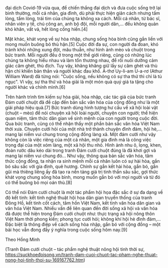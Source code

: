 đại dịch Covid-19 vừa qua, để chiến thắng đại dịch và đưa cuộc sống trở lại bình thường, mỗi cá nhân, gia đình, dù phải thực hiện giãn cách nhưng tấm lòng, tấm lòng, trái tim của chúng ta không xa cách. Mỗi cá nhân, từ bác sĩ, nhân viên y tế, chú công an, anh bộ đội, mỗi người dân,... đều không quản khó khăn, vất vả, hết lòng cống hiến.[4]

Mặt khác, khát vọng về sự hòa nhập, chung sống hòa bình cũng gắn liền với mong muốn buông bỏ thù hận.[5] Cuộc đời đa sự, con người đa đoan, khó tránh khỏi những xung đột, mâu thuẫn, như hình ảnh mèo và chuột trong bức tranh. Mỗi người đều ở trong một thế giới riêng, cũng có những lúc chúng ta không hiểu nhau và làm tổn thương nhau, để rồi nuôi dưỡng cảm giác căm ghét, thù địch. Tuy vậy, khăng khăng giữ lấy sự căm ghét và thù hận chỉ khiến bản thân và người khác đau khổ. A-thơ Uy-li-am U-a-rơ (Athur William Ward) đã từng nói: "Cuộc sống, nếu không có sự tha thứ thì chỉ là tù ngục". Vì vậy, sự tha thứ và hòa giải là một món quà quý giá ta tặng cho người khác và chính mình.[6]

Trên hành trình tìm kiếm sự hòa giải, hòa nhập, các tác giả của bức tranh Đám cưới chuột đã đề cập đến bản sắc văn hóa của cộng đồng như là một giải pháp hiệu quả.[7] Bức tranh dùng hình tượng hư cấu về xã hội loài vật (chuột – mèo) để nói chuyện xã hội loài người, chuyện con người; thể hiện quan niệm, tâm thức dân gian về sinh mệnh của con người trong cuộc đời. Qua bức tranh, cũng có thể nhận thấy một phần bản sắc văn hóa Việt Nam thời xưa. Chuyện cưới hỏi của một nhà trở thành chuyện đình đám, hội hè,... mang lại niềm vui chung trong cộng đồng làng xã. Một đám cưới như vậy không còn là việc riêng của một cá nhân, một gia đình mà là công việc trọng đại của một xóm làng, một xã hội thu nhỏ. Hình ảnh nhu ô, lọng, khen, đoàn rước dâu kéo dài trong tranh Đám cưới chuột đúng là đã khơi gợi và mang lại niềm vui chung đó... Như vậy, thông qua bản sắc văn hóa, tâm thức cộng đồng, ta nhận ra sinh mệnh mỗi cá nhân luôn có sự hài hòa, gắn bó sâu sắc với gia đình, quê hương. Chính sự gắn kết hài hòa, gắn bó, gần gũi mà thiêng liêng ấy đã tạo ra nền tảng giá trị tinh thần sâu sắc, gợi thức khát vọng chung sống hòa bình, mong muốn gắn bó với mọi người và từ đó có thể buông bỏ mọi oán thù.[8]

Có thể nói Đám cưới chuột là một tác phẩm hội họa đặc sắc ở sự đa dạng về độ kết tinh: kết tinh nghệ thuật hội họa dân gian truyền thống của tranh Đông Hồ, kết tinh cốt cách, tâm hồn Việt Nam, kết tinh văn hóa dân gian và văn hóa Việt Nam. Nhiều vấn đề liên quan đến đời sống xã hội và văn hóa đã được thể hiện trong Đám cưới chuột như: thực trạng xã hội nông thôn Việt Nam thời phong kiến; phong tục cưới hỏi; không khí hội hè đình đám,... Đặc biệt là thông điệp về cách sống hòa nhập, gắn bó với cộng đồng – một bài học vẫn đong đầy ý nghĩa trong cuộc sống hôm nay.[9]

Theo Hồng Minh

(Tranh Đám cưới chuột – tác phẩm nghệ thuật nông hội tinh thời sự, https://suckhoeđoisong.vn/tranh-dam-cuoi-chuot-tac-pham-nghe-thuat-nong-hoi-tinh-thoi-su-169167762.htm)